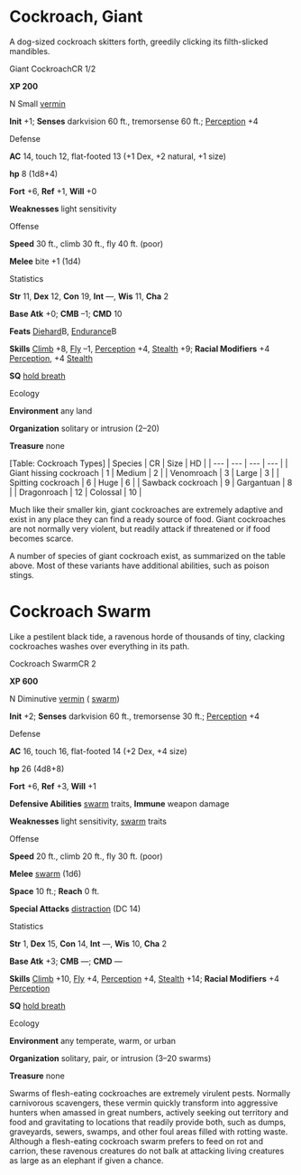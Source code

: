 # Cockroach, Giant

A dog-sized cockroach skitters forth, greedily clicking its filth-slicked mandibles.

Giant CockroachCR 1/2

**XP 200**

N Small [vermin](/pathfinderRPG/prd/monsters/creatureTypes.html#_vermin)

**Init** +1; **Senses** darkvision 60 ft., tremorsense 60 ft.; [Perception](/pathfinderRPG/prd/additionalMonsters/../skills/perception.html#_perception) +4

Defense

**AC** 14, touch 12, flat-footed 13 (+1 Dex, +2 natural, +1 size)

**hp** 8 (1d8+4)

**Fort** +6, **Ref** +1, **Will** +0

**Weaknesses** light sensitivity

Offense

**Speed** 30 ft., climb 30 ft., fly 40 ft. (poor)

**Melee** bite +1 (1d4)

Statistics

**Str** 11, **Dex** 12, **Con** 19, **Int** —, **Wis** 11, **Cha** 2

**Base Atk** +0; **CMB** –1; **CMD** 10

**Feats** [Diehard](/pathfinderRPG/prd/additionalMonsters/../feats.html#_diehard)B, [Endurance](/pathfinderRPG/prd/additionalMonsters/../feats.html#_endurance)B

**Skills** [Climb](/pathfinderRPG/prd/additionalMonsters/../skills/climb.html#_climb) +8, [Fly](/pathfinderRPG/prd/additionalMonsters/../skills/fly.html#_fly) –1, [Perception](/pathfinderRPG/prd/additionalMonsters/../skills/perception.html#_perception) +4, [Stealth](/pathfinderRPG/prd/additionalMonsters/../skills/stealth.html#_stealth) +9; **Racial Modifiers** +4 [Perception](/pathfinderRPG/prd/additionalMonsters/../skills/perception.html#_perception), +4 [Stealth](/pathfinderRPG/prd/additionalMonsters/../skills/stealth.html#_stealth)

**SQ** [hold breath](/pathfinderRPG/prd/monsters/universalMonsterRules.html#_hold-breath)

Ecology

**Environment** any land

**Organization** solitary or intrusion (2–20)

**Treasure** none

[Table: Cockroach Types]
| Species | CR | Size | HD |
| --- | --- | --- | --- |
| Giant hissing cockroach | 1 | Medium | 2 |
| Venomroach | 3 | Large | 3 |
| Spitting cockroach | 6 | Huge | 6 |
| Sawback cockroach | 9 | Gargantuan | 8 |
| Dragonroach | 12 | Colossal | 10 |

  
  

Much like their smaller kin, giant cockroaches are extremely adaptive and exist in any place they can find a ready source of food. Giant cockroaches are not normally very violent, but readily attack if threatened or if food becomes scarce.

A number of species of giant cockroach exist, as summarized on the table above. Most of these variants have additional abilities, such as poison stings.

# Cockroach Swarm

Like a pestilent black tide, a ravenous horde of thousands of tiny, clacking cockroaches washes over everything in its path.

Cockroach SwarmCR 2

**XP 600**

N Diminutive [vermin](/pathfinderRPG/prd/monsters/creatureTypes.html#_vermin) ( [swarm](/pathfinderRPG/prd/monsters/creatureTypes.html#_swarm-subtype))

**Init** +2; **Senses** darkvision 60 ft., tremorsense 30 ft.; [Perception](/pathfinderRPG/prd/additionalMonsters/../skills/perception.html#_perception) +4

Defense

**AC** 16, touch 16, flat-footed 14 (+2 Dex, +4 size)

**hp** 26 (4d8+8)

**Fort** +6, **Ref** +3, **Will** +1

**Defensive Abilities** [swarm](/pathfinderRPG/prd/monsters/creatureTypes.html#_swarm-subtype) traits, **Immune** weapon damage

**Weaknesses** light sensitivity, [swarm](/pathfinderRPG/prd/monsters/creatureTypes.html#_swarm-subtype) traits

Offense

**Speed** 20 ft., climb 20 ft., fly 30 ft. (poor)

**Melee** [swarm](/pathfinderRPG/prd/monsters/creatureTypes.html#_swarm-subtype) (1d6)

**Space** 10 ft.; **Reach** 0 ft.

**Special Attacks** [distraction](/pathfinderRPG/prd/monsters/universalMonsterRules.html#_distraction) (DC 14)

Statistics

**Str** 1, **Dex** 15, **Con** 14, **Int** —, **Wis** 10, **Cha** 2

**Base Atk** +3; **CMB** —; **CMD** —

**Skills** [Climb](/pathfinderRPG/prd/additionalMonsters/../skills/climb.html#_climb) +10, [Fly](/pathfinderRPG/prd/additionalMonsters/../skills/fly.html#_fly) +4, [Perception](/pathfinderRPG/prd/additionalMonsters/../skills/perception.html#_perception) +4, [Stealth](/pathfinderRPG/prd/additionalMonsters/../skills/stealth.html#_stealth) +14; **Racial Modifiers** +4 [Perception](/pathfinderRPG/prd/additionalMonsters/../skills/perception.html#_perception)

**SQ** [hold breath](/pathfinderRPG/prd/monsters/universalMonsterRules.html#_hold-breath)

Ecology

**Environment** any temperate, warm, or urban

**Organization** solitary, pair, or intrusion (3–20 swarms)

**Treasure** none

Swarms of flesh-eating cockroaches are extremely virulent pests. Normally carnivorous scavengers, these vermin quickly transform into aggressive hunters when amassed in great numbers, actively seeking out territory and food and gravitating to locations that readily provide both, such as dumps, graveyards, sewers, swamps, and other foul areas filled with rotting waste. Although a flesh-eating cockroach swarm prefers to feed on rot and carrion, these ravenous creatures do not balk at attacking living creatures as large as an elephant if given a chance.

